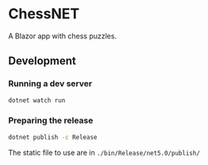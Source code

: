 # ChessNET

A Blazor app with chess puzzles.

## Development

### Running a dev server
```sh
dotnet watch run
```

### Preparing the release
```sh
dotnet publish -c Release
```
The static file to use are in `./bin/Release/net5.0/publish/`